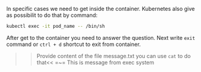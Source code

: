 In specific cases we need to get inside the container. Kubernetes also give as possibilit to do that by command:

```sh
kubectl exec -it pod_name -- /bin/sh
```
After get to the container you need to answer the question. Next write `exit` command or `ctrl + d` shortcut to exit from container. 
>>Provide content of the file message.txt you can use `cat` to do that<<
=~= This is message from exec system

